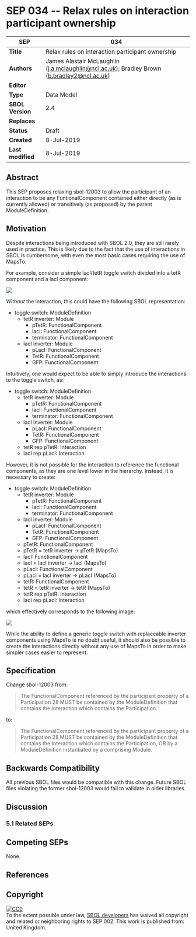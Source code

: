 SEP 034 -- Relax rules on interaction participant ownership
===================================

SEP                     | 034
----------------------|--------------
**Title**                | Relax rules on interaction participant ownership
**Authors**           | James Alastair McLaughlin (j.a.mclaughlin@ncl.ac.uk); Bradley Brown (b.bradley2@ncl.ac.uk)
**Editor**            | 
**Type**               | Data Model
**SBOL Version** | 2.4
**Replaces**        | 
**Status**             | Draft
**Created**          | 8-Jul-2019
**Last modified**  | 8-Jul-2019

## Abstract

This SEP proposes relaxing sbol-12003 to allow the participant of an interaction to be any FuntionalComponent contained either directly (as is currently allowed) or transitively (as proposed) by the parent ModuleDefinition.

## Motivation

Despite interactions being introduced with SBOL 2.0, they are still rarely used in practice. This is likely due to the fact that the use of interactions in SBOL is cumbersome, with even the most basic cases requiring the use of MapsTo.

For example, consider a simple lacI/tetR toggle switch divided into a tetR component and a lacI component:

<img src="sep_033_fig1.jpg" />

_Without_ the interaction, this could have the following SBOL representation:

* toggle switch: ModuleDefinition
	* tetR inverter: Module
		* pTetR: FunctionalComponent
		* lacI: FunctionalComponent
		* terminator: FunctionalComponent
	* lacI inverter: Module
		* pLacI: FunctionalComponent
		* TetR: FunctionalComponent
		* GFP: FunctionalComponent

		
Intuitively, one would expect to be able to simply introduce the interactions to the toggle switch, as:

	
* toggle switch: ModuleDefinition
	* tetR inverter: Module
		* pTetR: FunctionalComponent
		* lacI: FunctionalComponent
		* terminator: FunctionalComponent
	* lacI inverter: Module
		* pLacI: FunctionalComponent
		* TetR: FunctionalComponent
		* GFP: FunctionalComponent
	* tetR rep pTetR: Interaction
	* lacI rep pLacI: Interaction

However, it is not possible for the interaction to reference the functional components, as they are one level lower in the hierarchy.  Instead, it is necessary to create:


* toggle switch: ModuleDefinition
	* tetR inverter: Module
		* pTetR: FunctionalComponent
		* lacI: FunctionalComponent
		* terminator: FunctionalComponent
	* lacI inverter: Module
		* pLacI: FunctionalComponent
		* TetR: FunctionalComponent
		* GFP: FunctionalComponent
	* pTetR: FunctionalComponent
	* pTetR = tetR inverter -> pTetR (MapsTo)
	* lacI: FunctionalComponent
	* lacI = lacI inverter -> lacI (MapsTo)
	* pLacI: FunctionalComponent
	* pLacI = lacI inverter -> pLacI (MapsTo)
	* tetR: FunctionalComponent
	* tetR = tetR inverter -> tetR (MapsTo)
	* tetR rep pTetR: Interaction
	* lacI rep pLacI: Interaction

which effectively corresponds to the following image:

<img src="sep_033_fig2.jpg" />

While the ability to define a generic toggle switch with replaceable inverter components using MapsTo is no doubt useful, it should also be possible to create the interactions directly without any use of MapsTo in order to make simpler cases easier to represent.


## Specification

Change sbol-12003 from:

> The FunctionalComponent referenced by the participant property of a Participation 28 MUST be contained by the ModuleDefinition that contains the Interaction which contains the Participation.

to:

> The FunctionalComponent referenced by the participant property of a Participation 28 MUST be contained by the ModuleDefinition that contains the Interaction which contains the Participation, OR by a ModuleDefinition instantiated by a comprising Module.



## Backwards Compatibility <a name='compatibility'></a>

All previous SBOL files would be compatible with this change.  Future SBOL files violating the former sbol-12003 would fail to validate in older libraries.


## Discussion <a name='discussion'></a>

 
### 5.1 Related SEPs


## Competing SEPs <a name='competing_seps'></a>

None.

References <a name='references'></a>
----------------

Copyright <a name='copyright'></a>
-------------

<p xmlns:dct="http://purl.org/dc/terms/" xmlns:vcard="http://www.w3.org/2001/vcard-rdf/3.0#">
  <a rel="license"
     href="http://creativecommons.org/publicdomain/zero/1.0/">
    <img src="http://i.creativecommons.org/p/zero/1.0/88x31.png" style="border-style: none;" alt="CC0" />
  </a>
  <br />
  To the extent possible under law,
  <a rel="dct:publisher"
     href="sbolstandard.org">
    <span property="dct:title">SBOL developers</span></a>
  has waived all copyright and related or neighboring rights to
  <span property="dct:title">SEP 002</span>.
This work is published from:
<span property="vcard:Country" datatype="dct:ISO3166"
      content="US" about="sbolstandard.org">
  United Kingdom</span>.
</p>
